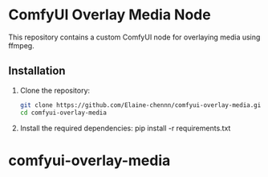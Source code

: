 # ComfyUI Overlay Media Node

This repository contains a custom ComfyUI node for overlaying media using ffmpeg.

## Installation

1. Clone the repository:
   ```bash
   git clone https://github.com/Elaine-chennn/comfyui-overlay-media.git
   cd comfyui-overlay-media


2. Install the required dependencies: 
   pip install -r requirements.txt
# comfyui-overlay-media
